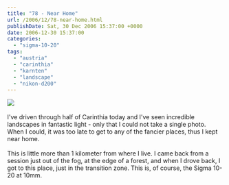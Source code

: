 ```yaml
---
title: "78 - Near Home"
url: /2006/12/78-near-home.html
publishDate: Sat, 30 Dec 2006 15:37:00 +0000
date: 2006-12-30 15:37:00
categories: 
  - "sigma-10-20"
tags: 
  - "austria"
  - "carinthia"
  - "karnten"
  - "landscape"
  - "nikon-d200"
---
```

<a href="https://d25zfm9zpd7gm5.cloudfront.net/1200x1200/2006/20061230_161344_ps.jpg"><img src="https://d25zfm9zpd7gm5.cloudfront.net/0600x0600/2006/20061230_161344_ps.jpg"/></a><br/><br/>I've driven through half of Carinthia today and I've seen incredible landscapes in fantastic light - only that I could not take a single photo. When I could, it was too late to get to any of the fancier places, thus I kept near home.<br/><br/>This is little more than 1 kilometer from where I live. I came back from a session just out of the fog, at the edge of a forest, and when I drove back, I got to this place, just in the transition zone. This is, of course, the Sigma 10-20 at 10mm.
